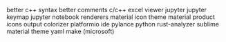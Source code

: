 better c++ syntax
better comments
c/c++
excel viewer
jupyter
jupyter keymap
jupyter notebook renderers
material icon theme
material product icons
output colorizer
platformio ide
pylance
python
rust-analyzer
sublime material theme
yaml
make (microsoft)
